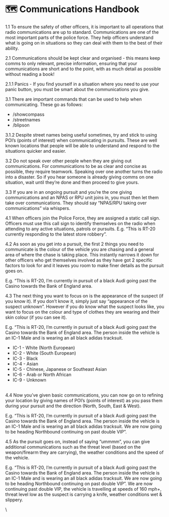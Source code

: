 # 🗺 Communications Handbook

1.1   To ensure the safety of other officers, it is important to all operations that radio communications are up to standard. Communications are one of the most important parts of the police force. They help officers understand what is going on in situations so they can deal with them to the best of their ability.&#x20;



2.1   Communications should be kept clear and organised - this means keep comms to only relevant, precise information, ensuring that your communications are short and to the point, with as much detail as possible without reading a book!

2.1.1  Panics - If you find yourself in a situation where you need to use your panic button, you must be smart about the communications you give.&#x20;



3.1  There are important commands that can be used to help when communicating. These go as follows:&#x20;

* /showcompass
* /streetnames
* /blipson

3.1.2  Despite street names being useful sometimes, try and stick to using POI’s (points of interest) when communicating in pursuits. These are well known locations that people will be able to understand and respond to the situations quicker and easier.

3.2  Do not speak over other people when they are giving out communications. For communications to be as clear and concise as possible, they require teamwork. Speaking over one another turns the radio into a disaster. So if you hear someone is already giving comms on one situation, wait until they’re done and then proceed to give yours.&#x20;

3.3  If you are in an ongoing pursuit and you’re the one giving communications and an NPAS or RPU unit joins in, you must then let them take over communications. They should say “NPAS/RPU taking over communications” via whispers.&#x20;



4.1  When officers join the Police Force, they are assigned a static call sign. Officers must use this call sign to identify themselves on the radio when attending to any active situations, patrols or pursuits. E.g. “This is RT-20 currently responding to the latest store robbery”.&#x20;

4.2  As soon as you get into a pursuit, the first 2 things you need to communicate is the colour of the vehicle you are chasing and a general area of where the chase is taking place. This instantly narrows it down for other officers who get themselves involved as they have got 2 specific factors to look for and it leaves you room to make finer details as the pursuit goes on.&#x20;

E.g. “This is RT-20, I’m currently in pursuit of a black Audi going past the Casino towards the Bank of England area.

4.3  The next thing you want to focus on is the appearance of the suspect (if you know it). If you don’t know it, simply just say “appearance of the suspect unknown”. However if you do know what the suspect looks like, you want to focus on the colour and type of clothes they are wearing and their skin colour (if you can see it).&#x20;

E.g. “This is RT-20, I’m currently in pursuit of a black Audi going past the Casino towards the Bank of England area. The person inside the vehicle is an IC-1 Male and is wearing an all black adidas tracksuit.    &#x20;

* IC-1 - White (North European)
* IC-2 - White (South European)
* IC-3 - Black
* IC-4 - Asian
* IC-5 - Chinese, Japanese or Southeast Asian
* IC-6 - Arab or North African
* IC-9 - Unknown

\
4.4  Now you’ve given basic communications, you can now go on to refining your location by giving names of POI’s (points of interest) as you pass them during your pursuit and the direction (North, South, East & West).&#x20;

E.g. “This is RT-20, I’m currently in pursuit of a black Audi going past the Casino towards the Bank of England area. The person inside the vehicle is an IC-1 Male and is wearing an all black adidas tracksuit. We are now going to be heading Northbound continuing on past double VIP”.&#x20;



4.5  As the pursuit goes on, instead of saying “ummmm”, you can give additional communications such as the threat level (based on the weapon/firearm they are carrying), the weather conditions and the speed of the vehicle.&#x20;

E.g. “This is RT-20, I’m currently in pursuit of a black Audi going past the Casino towards the Bank of England area. The person inside the vehicle is an IC-1 Male and is wearing an all black adidas tracksuit. We are now going to be heading Northbound continuing on past double VIP”. We are now continuing past double VIP, the vehicle is travelling at speeds of 160 mph+, threat level low as the suspect is carrying a knife, weather conditions wet & slippery.

\

